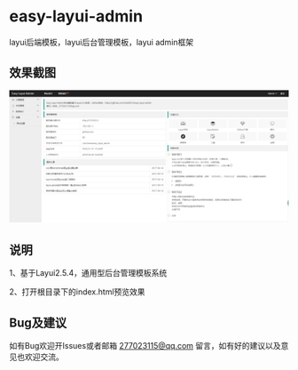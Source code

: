 # easy-layui-admin
layui后端模板，layui后台管理模板，layui admin框架


## 效果截图

![alt text](images/screenshots.jpg "网站截图")


## 说明

1、基于Layui2.5.4，通用型后台管理模板系统

2、打开根目录下的index.html预览效果


## Bug及建议

如有Bug欢迎开Issues或者邮箱 277023115@qq.com 留言，如有好的建议以及意见也欢迎交流。

